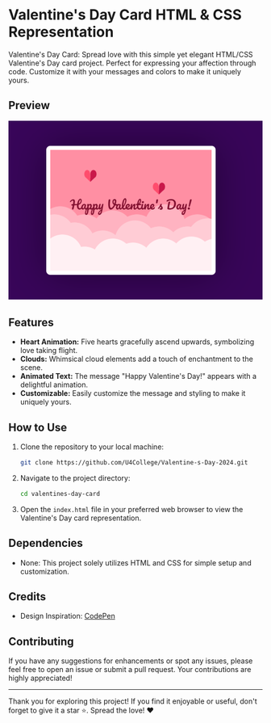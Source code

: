 # Valentine's Day Card HTML & CSS Representation
Valentine's Day Card: Spread love with this simple yet elegant HTML/CSS Valentine's Day card project. Perfect for expressing your affection through code. Customize it with your messages and colors to make it uniquely yours.

## Preview

![Valentine's Day Card Preview](https://github.com/U4College/Valentine-s-Day-2024/blob/main/Valentine's%20Day%20Card1.png)

## Features

- **Heart Animation:** Five hearts gracefully ascend upwards, symbolizing love taking flight.
- **Clouds:** Whimsical cloud elements add a touch of enchantment to the scene.
- **Animated Text:** The message "Happy Valentine's Day!" appears with a delightful animation.
- **Customizable:** Easily customize the message and styling to make it uniquely yours.

## How to Use

1. Clone the repository to your local machine:

   ```bash
   git clone https://github.com/U4College/Valentine-s-Day-2024.git
   ```

2. Navigate to the project directory:

   ```bash
   cd valentines-day-card
   ```

3. Open the `index.html` file in your preferred web browser to view the Valentine's Day card representation.

## Dependencies

- None: This project solely utilizes HTML and CSS for simple setup and customization.

## Credits

- Design Inspiration: [CodePen](https://codepen.io/coding_tanu/details/YzBooPE)

## Contributing

If you have any suggestions for enhancements or spot any issues, please feel free to open an issue or submit a pull request. Your contributions are highly appreciated!

---

Thank you for exploring this project! If you find it enjoyable or useful, don't forget to give it a star ⭐. Spread the love! ❤️
